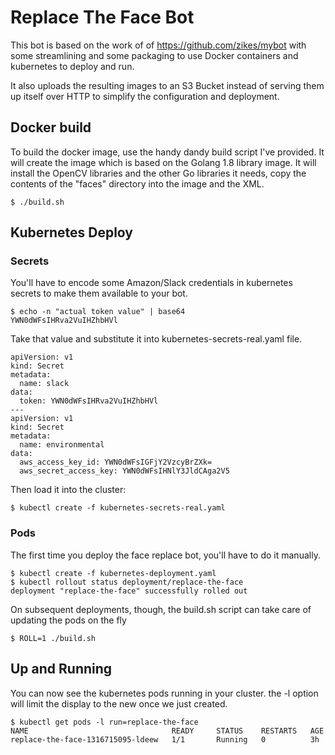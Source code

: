 # Replace The Face Bot

This bot is based on the work of of https://github.com/zikes/mybot with some streamlining and some
packaging to use Docker containers and kubernetes to deploy and run.

It also uploads the resulting images to an S3 Bucket instead of serving them up itself
over HTTP to simplify the configuration and deployment.

## Docker build

To build the docker image, use the handy dandy build script I've provided.  It will
create the image which is based on the Golang 1.8 library image.  It will install the OpenCV
libraries and the other Go libraries it needs, copy the contents of the "faces" directory into
the image and the XML.

```
$ ./build.sh
```

## Kubernetes Deploy

### Secrets
You'll have to encode some Amazon/Slack credentials in kubernetes secrets to make them available
to your bot.

```
$ echo -n "actual token value" | base64
YWN0dWFsIHRva2VuIHZhbHVl
```

Take that value and substitute it into kubernetes-secrets-real.yaml file.

```
apiVersion: v1
kind: Secret
metadata:
  name: slack
data:
  token: YWN0dWFsIHRva2VuIHZhbHVl
---
apiVersion: v1
kind: Secret
metadata:
  name: environmental
data:
  aws_access_key_id: YWN0dWFsIGFjY2VzcyBrZXk=
  aws_secret_access_key: YWN0dWFsIHNlY3JldCAga2V5

```

Then load it into the cluster:

```
$ kubectl create -f kubernetes-secrets-real.yaml
```

### Pods
The first time you deploy the face replace bot, you'll have to do it manually.  

```
$ kubectl create -f kubernetes-deployment.yaml
$ kubectl rollout status deployment/replace-the-face
deployment "replace-the-face" successfully rolled out

```

On subsequent deployments, though, the build.sh script can take care of updating
the pods on the fly

```
$ ROLL=1 ./build.sh
```

## Up and Running

You can now see the kubernetes pods running in your cluster.  the -l option will limit the display
to the new once we just created.

```
$ kubectl get pods -l run=replace-the-face
NAME                                READY     STATUS    RESTARTS   AGE
replace-the-face-1316715095-ldeew   1/1       Running   0          3h

```
